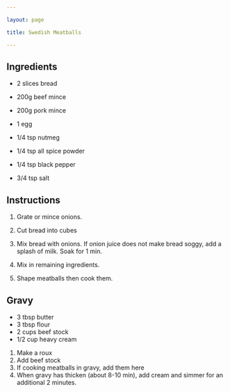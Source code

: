 ```yaml
---

layout: page

title: Swedish Meatballs

---
```


## Ingredients

* 2 slices bread

* 200g beef mince

* 200g pork mince

* 1 egg

* 1/4 tsp nutmeg

* 1/4 tsp all spice powder

* 1/4 tsp black pepper

* 3/4 tsp salt

## Instructions

1. Grate or mince onions.

2. Cut bread into cubes

3. Mix bread with onions. If onion juice does not make bread soggy, add a splash of milk. Soak for 1 min.

4. Mix in remaining ingredients.

5. Shape meatballs then cook them.


## Gravy
* 3 tbsp butter
* 3 tbsp flour
* 2 cups beef stock
* 1/2 cup heavy cream

1. Make a roux
2. Add beef stock
3. If cooking meatballs in gravy, add them here
4. When gravy has thicken (about 8-10 min), add cream and simmer for an additional 2 minutes.
